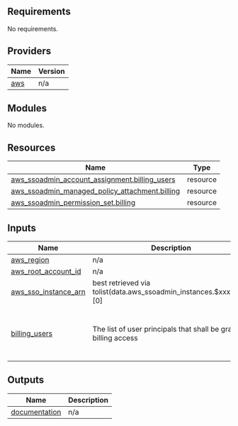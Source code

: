 <!-- BEGIN_TF_DOCS -->
## Requirements

No requirements.

## Providers

| Name | Version |
|------|---------|
| <a name="provider_aws"></a> [aws](#provider\_aws) | n/a |

## Modules

No modules.

## Resources

| Name | Type |
|------|------|
| [aws_ssoadmin_account_assignment.billing_users](https://registry.terraform.io/providers/hashicorp/aws/latest/docs/resources/ssoadmin_account_assignment) | resource |
| [aws_ssoadmin_managed_policy_attachment.billing](https://registry.terraform.io/providers/hashicorp/aws/latest/docs/resources/ssoadmin_managed_policy_attachment) | resource |
| [aws_ssoadmin_permission_set.billing](https://registry.terraform.io/providers/hashicorp/aws/latest/docs/resources/ssoadmin_permission_set) | resource |

## Inputs

| Name | Description | Type | Default | Required |
|------|-------------|------|---------|:--------:|
| <a name="input_aws_region"></a> [aws\_region](#input\_aws\_region) | n/a | `string` | n/a | yes |
| <a name="input_aws_root_account_id"></a> [aws\_root\_account\_id](#input\_aws\_root\_account\_id) | n/a | `string` | n/a | yes |
| <a name="input_aws_sso_instance_arn"></a> [aws\_sso\_instance\_arn](#input\_aws\_sso\_instance\_arn) | best retrieved via tolist(data.aws\_ssoadmin\_instances.$xxx.arns)[0] | `string` | n/a | yes |
| <a name="input_billing_users"></a> [billing\_users](#input\_billing\_users) | The list of user principals that shall be granted billing access | <pre>list(object({<br>    principal_id = string, # Note: currently its not possible to look up users by username with AWS SSO via terraform, we have to hardcode the ids.<br>    email        = string,<br>  }))</pre> | `[]` | no |

## Outputs

| Name | Description |
|------|-------------|
| <a name="output_documentation"></a> [documentation](#output\_documentation) | n/a |
<!-- END_TF_DOCS -->